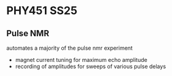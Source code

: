 # PHY451 SS25
## Pulse NMR
automates a majority of the pulse nmr experiment
- magnet current tuning for maximum echo amplitude
- recording of amplitudes for sweeps of various pulse delays